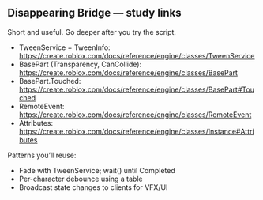 ## Disappearing Bridge — study links

Short and useful. Go deeper after you try the script.

- TweenService + TweenInfo: https://create.roblox.com/docs/reference/engine/classes/TweenService
- BasePart (Transparency, CanCollide): https://create.roblox.com/docs/reference/engine/classes/BasePart
- BasePart.Touched: https://create.roblox.com/docs/reference/engine/classes/BasePart#Touched
- RemoteEvent: https://create.roblox.com/docs/reference/engine/classes/RemoteEvent
- Attributes: https://create.roblox.com/docs/reference/engine/classes/Instance#Attributes

Patterns you’ll reuse:
- Fade with TweenService; wait() until Completed
- Per-character debounce using a table
- Broadcast state changes to clients for VFX/UI